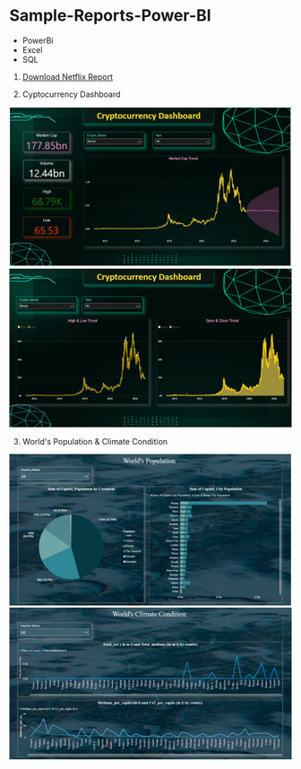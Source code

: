 # Sample-Reports-Power-BI

- PowerBi
- Excel
- SQL

1. [Download Netflix Report](https://github.com/DeepikaRaghav/Power-BI-Reports/blob/main/Netflix%20Dashboard/Netflix%20Dashboard.pdf)

2. Cyptocurrency Dashboard
<img src="https://github.com/DeepikaRaghav/Power-BI-Reports/blob/main/Cryptocurrency/Crypto1.png">
<img src="https://github.com/DeepikaRaghav/Power-BI-Reports/blob/main/Cryptocurrency/Crypto2.png">

3. World's Population & Climate Condition
<img src="https://github.com/DeepikaRaghav/Power-BI-Reports/blob/main/World's%20Population%20%26%20Climate%20Condition/Population.png">
<img src="https://github.com/DeepikaRaghav/Power-BI-Reports/blob/main/World's%20Population%20%26%20Climate%20Condition/Climate.png">
